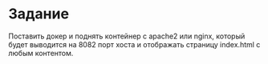 # Задание

Поставить докер и поднять контейнер с apache2 или nginx, который будет выводится на 8082 порт хоста и отображать страницу index.html с любым контентом.
